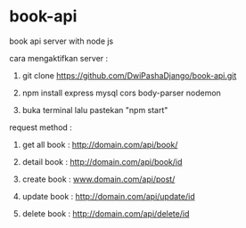 # book-api
book api server with node js


cara mengaktifkan server :

   1. git clone https://github.com/DwiPashaDjango/book-api.git
   
   2. npm install express mysql cors body-parser nodemon
   
   3. buka terminal lalu pastekan "npm start"


request method :
   
   1. get all book :
         http://domain.com/api/book/
   
   2. detail book :
         http://domain.com/api/book/id
         
   3. create book :
         www.domain.com/api/post/
         
   4. update book :
         http://domain.com/api/update/id
         
   5. delete book :
         http://domain.com/api/delete/id
